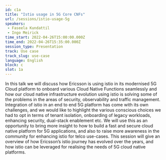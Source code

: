 ```yaml
---
id: c1a
title: "Istio usage in 5G Core CNFs"
url: /sessions/istio-usage-5g
speakers:
 - Faseela Kundattil
 - Ingo Meirick
time_start: 2022-04-26T15:00:00.000Z
time_end: 2022-04-26T15:35:00.000Z
session_type: Presentation
track: Use case
track_slug: use-case
language: English
block: c
slot: 1a
---
```


In this talk we will discuss how Ericsson is using istio in its modernised 5G Cloud platform to onboard various Cloud Native Functions seamlessly and how our cloud native infrastructure evolution using istio is solving some of the problems in the areas of security, observability and traffic management. Integration of istio in an end to end 5G platform has come with its own challenges, and we would like to highlight the various conscious choices we had to opt in terms of tenant isolation, onboarding of legacy workloads, enhancing security, dual-stack enablement etc. We will use this as an opportunity to bring more insight to how to build a fast and secure cloud native platform for 5G applications, and also to raise more awareness in the community for enhancing istio for telco use-cases. This session will give an overview of how Ericsson’s istio journey has evolved over the years, and how istio can be leveraged for realising the needs of 5G cloud native platforms.
